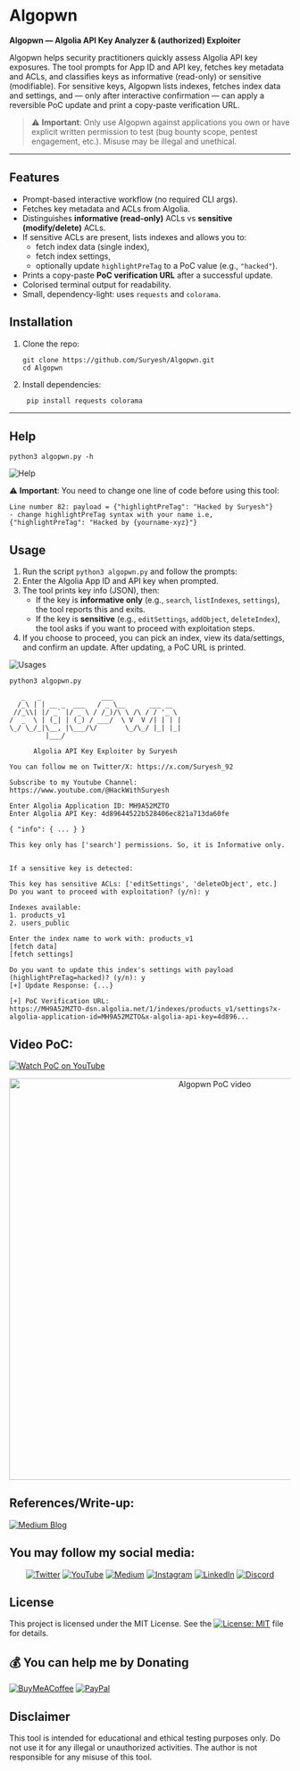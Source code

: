 # Algopwn

**Algopwn — Algolia API Key Analyzer & (authorized) Exploiter**

Algopwn helps security practitioners quickly assess Algolia API key exposures. The tool prompts for App ID and API key, fetches key metadata and ACLs, and classifies keys as informative (read-only) or sensitive (modifiable). For sensitive keys, Algopwn lists indexes, fetches index data and settings, and — only after interactive confirmation — can apply a reversible PoC update and print a copy-paste verification URL.

> ⚠️ **Important**: Only use Algopwn against applications you own or have explicit written permission to test (bug bounty scope, pentest engagement, etc.). Misuse may be illegal and unethical.

---

## Features

- Prompt-based interactive workflow (no required CLI args).
- Fetches key metadata and ACLs from Algolia.
- Distinguishes **informative (read-only)** ACLs vs **sensitive (modify/delete)** ACLs.
- If sensitive ACLs are present, lists indexes and allows you to:
  - fetch index data (single index),
  - fetch index settings,
  - optionally update `highlightPreTag` to a PoC value (e.g., `"hacked"`).
- Prints a copy-paste **PoC verification URL** after a successful update.
- Colorised terminal output for readability.
- Small, dependency-light: uses `requests` and `colorama`.


## Installation

1. Clone the repo:
    ```
    git clone https://github.com/Suryesh/Algopwn.git
    cd Algopwn
    ```

2. Install dependencies:
   ```
    pip install requests colorama
    ```

---

## Help
```
python3 algopwn.py -h
```

![Help](img/help.png)

⚠️ **Important**:  You need to change one line of code before using this tool:

```
Line number 82: payload = {"highlightPreTag": "Hacked by Suryesh"}
- change highlightPreTag syntax with your name i.e, {"highlightPreTag": "Hacked by {yourname-xyz}"}
```

## Usage

1. Run the script `python3 algopwn.py` and follow the prompts:
2. Enter the Algolia App ID and API key when prompted.
3. The tool prints key info (JSON), then:
   - If the key is **informative only** (e.g., `search`, `listIndexes`, `settings`), the tool reports this and exits.
   - If the key is **sensitive** (e.g., `editSettings`, `addObject`, `deleteIndex`), the tool asks if you want to proceed with exploitation steps.
4. If you choose to proceed, you can pick an index, view its data/settings, and confirm an update. After updating, a PoC URL is printed.

![Usages](img/usages.png)

```
python3 algopwn.py

   _   _               ___
  /_\ | | __ _  ___   / _ \__      ___ __
 //_\\| |/ _` |/ _ \ / /_)/\ \ /\ / / '_ \
/  _  \ | (_| | (_) / ___/  \ V  V /| | | |
\_/ \_/_|\__, |\___/\/       \_/\_/ |_| |_|
         |___/

      Algolia API Key Exploiter by Suryesh

You can follow me on Twitter/X: https://x.com/Suryesh_92

Subscribe to my Youtube Channel: https://www.youtube.com/@HackWithSuryesh

Enter Algolia Application ID: MH9A52MZTO
Enter Algolia API Key: 4d89644522b528406ec821a713da60fe

{ "info": { ... } }

This key only has ['search'] permissions. So, it is Informative only.


If a sensitive key is detected:

This key has sensitive ACLs: ['editSettings', 'deleteObject', etc.]
Do you want to proceed with exploitation? (y/n): y

Indexes available:
1. products_v1
2. users_public

Enter the index name to work with: products_v1
[fetch data]
[fetch settings]

Do you want to update this index's settings with payload (highlightPreTag=hacked)? (y/n): y
[+] Update Response: {...}

[+] PoC Verification URL:
https://MH9A52MZTO-dsn.algolia.net/1/indexes/products_v1/settings?x-algolia-application-id=MH9A52MZTO&x-algolia-api-key=4d896...
```

## Video PoC:

[![Watch PoC on YouTube](https://img.shields.io/badge/Watch-PoC_on_YouTube-red?logo=youtube)](https://www.youtube.com/watch?v=DtSpnyILWd4)

<p align="center">
  <a href="https://www.youtube.com/watch?v=DtSpnyILWd4" target="_blank">
    <img src="https://img.youtube.com/vi/DtSpnyILWd4/hqdefault.jpg" alt="Algopwn PoC video" width="720"/>
  </a>
</p>


## References/Write-up:

[![Medium Blog](https://img.shields.io/badge/Read%20My-Blog-black?logo=medium&logoColor=white)](https://medium.com/@hackwithsuryesh/algolia-api-key-exploitation-leads-to-1000-bounty-p2-on-private-program-2e147f052ff0)

## You may follow my social media:

<p align="center">
  <a href="https://x.com/Suryesh_92"><img src="https://img.shields.io/badge/Twitter-@Suryesh__92-blue?logo=twitter&logoColor=white" alt="Twitter"></a>
  <a href="https://www.youtube.com/@HackWithSuryesh"><img src="https://img.shields.io/badge/YouTube-Subscribe-red?logo=youtube&logoColor=white" alt="YouTube"></a>
  <a href="https://medium.com/@hackwithsuryesh"><img src="https://img.shields.io/badge/Medium-Blog-black?logo=medium&logoColor=white" alt="Medium"></a>
  <a href="https://instagram.com/suryesh_92"><img src="https://img.shields.io/badge/Instagram-Follow-pink?logo=instagram&logoColor=white" alt="Instagram"></a>
  <a href="https://www.linkedin.com/in/dhananjay-kumar-suryesh-535995220/"><img src="https://img.shields.io/badge/LinkedIn-Connect-blue?logo=linkedin&logoColor=white" alt="LinkedIn"></a>
  <a href="https://discord.com/invite/EfgnVNbh3N"><img src="https://img.shields.io/badge/Discord-Join-5865F2?logo=discord&logoColor=white" alt="Discord"></a>
</p>



## License
This project is licensed under the MIT License. See the [![License: MIT](https://img.shields.io/badge/License-MIT-yellow.svg)](LICENSE) file for details.

 ## 💰 You can help me by Donating
 
  [![BuyMeACoffee](https://img.shields.io/badge/Buy%20Me%20a%20Coffee-ffdd00?style=for-the-badge&logo=buy-me-a-coffee&logoColor=black)](https://buymeacoffee.com/suryesh_92) [![PayPal](https://img.shields.io/badge/PayPal-00457C?style=for-the-badge&logo=paypal&logoColor=white)](https://www.paypal.com/paypalme/Suryesh92) 


## Disclaimer
This tool is intended for educational and ethical testing purposes only. Do not use it for any illegal or unauthorized activities. The author is not responsible for any misuse of this tool.
